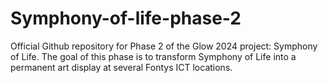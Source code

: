 # Symphony-of-life-phase-2
Official Github repository for Phase 2 of the Glow 2024 project: Symphony of Life. The goal of this phase is to transform Symphony of Life into a permanent art display at several Fontys ICT locations.
